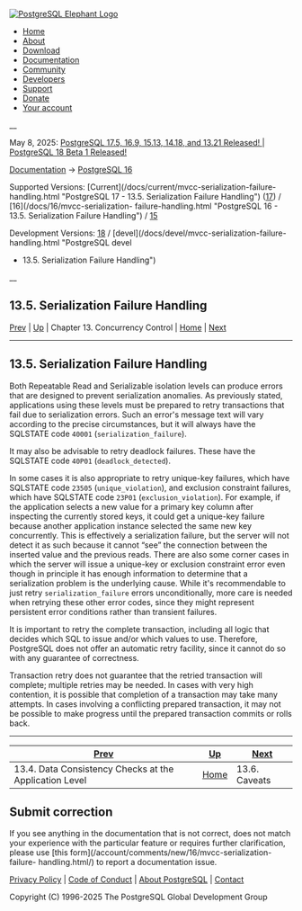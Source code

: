 [ ![PostgreSQL Elephant Logo](/media/img/about/press/elephant.png) ](/)

  * [Home](/ "Home")
  * [About](/about/ "About")
  * [Download](/download/ "Download")
  * [Documentation](/docs/ "Documentation")
  * [Community](/community/ "Community")
  * [Developers](/developer/ "Developers")
  * [Support](/support/ "Support")
  * [Donate](/about/donate/ "Donate")
  * [Your account](/account/ "Your account")

__

May 8, 2025: [ PostgreSQL 17.5, 16.9, 15.13, 14.18, and 13.21 Released! ](/about/news/postgresql-175-169-1513-1418-and-1321-released-3072/) | [ PostgreSQL 18 Beta 1 Released! ](/about/news/postgresql-18-beta-1-released-3070/)

[Documentation](/docs/ "Documentation") -> [PostgreSQL
16](/docs/16/index.html)

Supported Versions: [Current](/docs/current/mvcc-serialization-failure-
handling.html "PostgreSQL 17 - 13.5. Serialization Failure Handling")
([17](/docs/17/mvcc-serialization-failure-handling.html "PostgreSQL 17 -
13.5. Serialization Failure Handling")) / [16](/docs/16/mvcc-serialization-
failure-handling.html "PostgreSQL 16 - 13.5. Serialization Failure Handling")
/ [15](/docs/15/mvcc-serialization-failure-handling.html "PostgreSQL 15 -
13.5. Serialization Failure Handling")

Development Versions: [18](/docs/18/mvcc-serialization-failure-handling.html
"PostgreSQL 18 - 13.5. Serialization Failure Handling") /
[devel](/docs/devel/mvcc-serialization-failure-handling.html "PostgreSQL devel
- 13.5. Serialization Failure Handling")

__

13.5. Serialization Failure Handling  
---  
[Prev](applevel-consistency.html "13.4. Data Consistency Checks at the Application Level")  | [Up](mvcc.html "Chapter 13. Concurrency Control") | Chapter 13. Concurrency Control | [Home](index.html "PostgreSQL 16.9 Documentation") |  [Next](mvcc-caveats.html "13.6. Caveats")  
  
* * *

## 13.5. Serialization Failure Handling #

Both Repeatable Read and Serializable isolation levels can produce errors that
are designed to prevent serialization anomalies. As previously stated,
applications using these levels must be prepared to retry transactions that
fail due to serialization errors. Such an error's message text will vary
according to the precise circumstances, but it will always have the SQLSTATE
code `40001` (`serialization_failure`).

It may also be advisable to retry deadlock failures. These have the SQLSTATE
code `40P01` (`deadlock_detected`).

In some cases it is also appropriate to retry unique-key failures, which have
SQLSTATE code `23505` (`unique_violation`), and exclusion constraint failures,
which have SQLSTATE code `23P01` (`exclusion_violation`). For example, if the
application selects a new value for a primary key column after inspecting the
currently stored keys, it could get a unique-key failure because another
application instance selected the same new key concurrently. This is
effectively a serialization failure, but the server will not detect it as such
because it cannot “see” the connection between the inserted value and the
previous reads. There are also some corner cases in which the server will
issue a unique-key or exclusion constraint error even though in principle it
has enough information to determine that a serialization problem is the
underlying cause. While it's recommendable to just retry
`serialization_failure` errors unconditionally, more care is needed when
retrying these other error codes, since they might represent persistent error
conditions rather than transient failures.

It is important to retry the complete transaction, including all logic that
decides which SQL to issue and/or which values to use. Therefore, PostgreSQL
does not offer an automatic retry facility, since it cannot do so with any
guarantee of correctness.

Transaction retry does not guarantee that the retried transaction will
complete; multiple retries may be needed. In cases with very high contention,
it is possible that completion of a transaction may take many attempts. In
cases involving a conflicting prepared transaction, it may not be possible to
make progress until the prepared transaction commits or rolls back.

* * *

[Prev](applevel-consistency.html "13.4. Data Consistency Checks at the Application Level")  | [Up](mvcc.html "Chapter 13. Concurrency Control") |  [Next](mvcc-caveats.html "13.6. Caveats")  
---|---|---  
13.4. Data Consistency Checks at the Application Level  | [Home](index.html "PostgreSQL 16.9 Documentation") |  13.6. Caveats  
  
## Submit correction

If you see anything in the documentation that is not correct, does not match
your experience with the particular feature or requires further clarification,
please use [this form](/account/comments/new/16/mvcc-serialization-failure-
handling.html/) to report a documentation issue.

[Privacy Policy](/about/privacypolicy) | [Code of Conduct](/about/policies/coc/) | [About PostgreSQL](/about/) | [Contact](/about/contact/)  

Copyright (C) 1996-2025 The PostgreSQL Global Development Group

